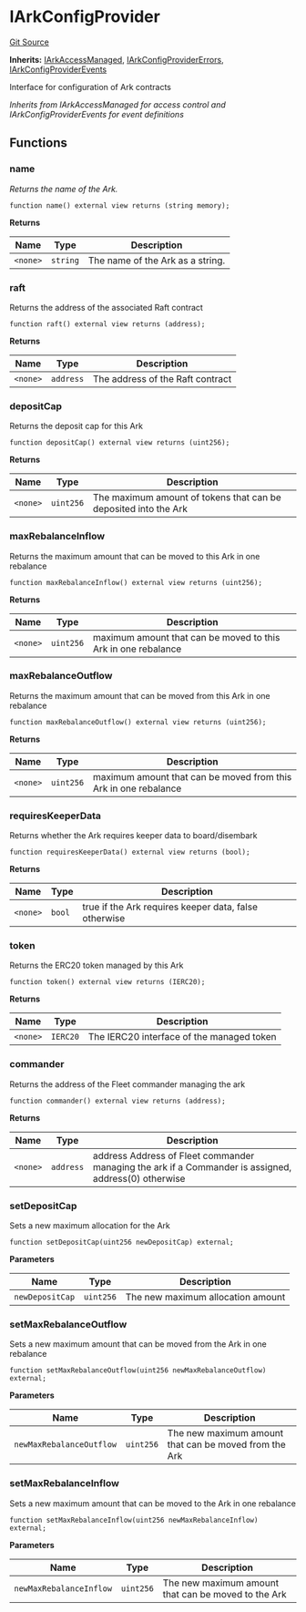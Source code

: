 # IArkConfigProvider
[Git Source](https://github.com/OasisDEX/summer-earn-protocol/blob/0276900cbe9b1188d82d1b9bcbb8c174e79a15a1/src/interfaces/IArkConfigProvider.sol)

**Inherits:**
[IArkAccessManaged](/src/interfaces/IArkAccessManaged.sol/interface.IArkAccessManaged.md), [IArkConfigProviderErrors](/src/errors/IArkConfigProviderErrors.sol/interface.IArkConfigProviderErrors.md), [IArkConfigProviderEvents](/src/events/IArkConfigProviderEvents.sol/interface.IArkConfigProviderEvents.md)

Interface for configuration of Ark contracts

*Inherits from IArkAccessManaged for access control and IArkConfigProviderEvents for event definitions*


## Functions
### name

*Returns the name of the Ark.*


```solidity
function name() external view returns (string memory);
```
**Returns**

|Name|Type|Description|
|----|----|-----------|
|`<none>`|`string`|The name of the Ark as a string.|


### raft

Returns the address of the associated Raft contract


```solidity
function raft() external view returns (address);
```
**Returns**

|Name|Type|Description|
|----|----|-----------|
|`<none>`|`address`|The address of the Raft contract|


### depositCap

Returns the deposit cap for this Ark


```solidity
function depositCap() external view returns (uint256);
```
**Returns**

|Name|Type|Description|
|----|----|-----------|
|`<none>`|`uint256`|The maximum amount of tokens that can be deposited into the Ark|


### maxRebalanceInflow

Returns the maximum amount that can be moved to this Ark in one rebalance


```solidity
function maxRebalanceInflow() external view returns (uint256);
```
**Returns**

|Name|Type|Description|
|----|----|-----------|
|`<none>`|`uint256`|maximum amount that can be moved to this Ark in one rebalance|


### maxRebalanceOutflow

Returns the maximum amount that can be moved from this Ark in one rebalance


```solidity
function maxRebalanceOutflow() external view returns (uint256);
```
**Returns**

|Name|Type|Description|
|----|----|-----------|
|`<none>`|`uint256`|maximum amount that can be moved from this Ark in one rebalance|


### requiresKeeperData

Returns whether the Ark requires keeper data to board/disembark


```solidity
function requiresKeeperData() external view returns (bool);
```
**Returns**

|Name|Type|Description|
|----|----|-----------|
|`<none>`|`bool`|true if the Ark requires keeper data, false otherwise|


### token

Returns the ERC20 token managed by this Ark


```solidity
function token() external view returns (IERC20);
```
**Returns**

|Name|Type|Description|
|----|----|-----------|
|`<none>`|`IERC20`|The IERC20 interface of the managed token|


### commander

Returns the address of the Fleet commander managing the ark


```solidity
function commander() external view returns (address);
```
**Returns**

|Name|Type|Description|
|----|----|-----------|
|`<none>`|`address`|address Address of Fleet commander managing the ark if a Commander is assigned, address(0) otherwise|


### setDepositCap

Sets a new maximum allocation for the Ark


```solidity
function setDepositCap(uint256 newDepositCap) external;
```
**Parameters**

|Name|Type|Description|
|----|----|-----------|
|`newDepositCap`|`uint256`|The new maximum allocation amount|


### setMaxRebalanceOutflow

Sets a new maximum amount that can be moved from the Ark in one rebalance


```solidity
function setMaxRebalanceOutflow(uint256 newMaxRebalanceOutflow) external;
```
**Parameters**

|Name|Type|Description|
|----|----|-----------|
|`newMaxRebalanceOutflow`|`uint256`|The new maximum amount that can be moved from the Ark|


### setMaxRebalanceInflow

Sets a new maximum amount that can be moved to the Ark in one rebalance


```solidity
function setMaxRebalanceInflow(uint256 newMaxRebalanceInflow) external;
```
**Parameters**

|Name|Type|Description|
|----|----|-----------|
|`newMaxRebalanceInflow`|`uint256`|The new maximum amount that can be moved to the Ark|


